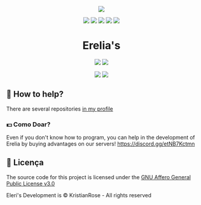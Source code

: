 <p align="center">
<img src="https://i.imgur.com/sOTahQf.png">
<br>

</p>
<p align="center">
<a href="https://perfectdreams.net/discord"><img src="https://discordapp.com/api/guilds/320248230917046282/widget.png"></a>
<a href="https://fb.me/perfectdreamsmc"><img src="https://img.shields.io/badge/👍 Curtir-KristianRose 🎮-3B5998.svg?longCache=true"></a>
<a href="https://twitter.com/intent/user?screen_name=KristianRose"><img src="https://img.shields.io/twitter/follow/perfectdreamsmc.svg?style=social&label=Seguir%KristianRose"></a>
<a href="https://twitter.com/intent/user?screen_name=KristianRose"><img src="https://img.shields.io/twitter/follow/mrpowergamerbr.svg?style=social&label=Seguir%KristianRose"></a>
<a href="https://mrpowergamerbr.com/"><img src="https://img.shields.io/badge/website-KristianRose-blue.svg"></a>
</p>
<p align="center">
</a>
</p>
<h1 align="center">Erelia's</h1>
<p align="center">
<a href="https://jenkins.perfectdreams.net/job/VespertineBotList/"><img src="https://jenkins.perfectdreams.net/job/VespertineBotList/badge/icon"></a>
<a href="https://github.com/PerfectDreams/VespertineBotList/blob/master/LICENSE"><img src="https://img.shields.io/badge/license-AGPL%20v3-lightgray.svg"></a>
</p>
<p align="center">
<a href="https://github.com/PerfectDreams/VespertineBotList/watchers"><img src="https://img.shields.io/github/watchers/PerfectDreams/VespertineBotList.svg?style=social&label=Watch"></a>
<a href="https://github.com/PerfectDreams/VespertineBotList/stargazers"><img src="https://img.shields.io/github/stars/PerfectDreams/VespertineBotList.svg?style=social&label=Stars"></a>
</p>


## 💁 How to help?
There are several repositories [in my profile](https://github.com/kristianrose)

### 💵 Como Doar?

Even if you don't know how to program, you can help in the development of Erelia by buying advantages on our servers! https://discord.gg/etNB7Kctmn


## 📄 Licença

The source code for this project is licensed under the [GNU Affero General Public License v3.0](https://github.com/LorittaBot/Loritta/blob/master/LICENSE)

Eleri's Development is © KristianRose - All rights reserved

